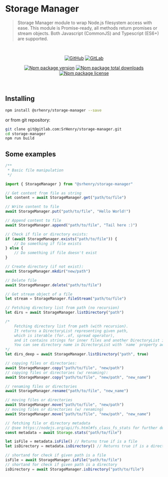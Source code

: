 # Storage Manager

> Storage Manager module to wrap Node.js filesystem access with ease. This module is Promise-ready, all methods return promises or stream objects. Both Javascript (CommonJS) and Typescript (ES6+) are supported.

<br>
<div align="center">

[![GitHub](https://badgen.net/badge/icon/github?icon=github&label)](https://github.com/SrHenry/storage-manager)
[![GitLab](https://badgen.net/badge/icon/gitlab?icon=gitlab&label)](https://github.com/SrHenry/storage-manager)

[![Npm package version](https://badgen.net/npm/v/@srhenry/storage-manager)](https://npmjs.com/package/@srhenry/storage-manager)
[![Npm package total downloads](https://badgen.net/npm/dt/@srhenry/storage-manager)](https://npmjs.com/package/@srhenry/storage-manager)
[![Npm package license](https://badgen.net/npm/license/@srhenry/storage-manager)](https://npmjs.com/package/@srhenry/storage-manager)
</div>

<br>

## Installing

```bash
npm install @srhenry/storage-manager --save
```
or from git repository:
```bash
git clone git@gitlab.com:SrHenry/storage-manager.git
cd storage-manager
npm run build
```

## Some examples

```typescript
/**
 * Basic file manipulation
 */

import { StorageManager } from "@srhenry/storage-manager"

// Get content from file as string
let content = await StorageManager.get("path/to/file")

// Write content to file
await StorageManager.put("path/to/file", "Hello World!")

// Append content to file
await StorageManager.append("path/to/file", "Tail here :)")

// Check if file or directory exists:
if (await StorageManager.exists("path/to/file")) {
    // Do something if file exists
} else {
    // Do something if file doesn't exist
}

// Create directory (if not exist):
await StorageManager.mkdir("new/path")

// Delete file
await StorageManager.delete("path/to/file")

// Get stream object of a file
let stream = StorageManager.fileStream("path/to/file")

// Fetching directory list from path (no recursion)
let dirs = await StorageManager.listDirectory("path")

/*
    Fetching directory list from path (with recursion).
    It returns a DirectoryList representing given path,
    which is iterable (for..of, spread operator),
    and it contains strings for inner files and another DirectoryList instance for each inner directory.
    You can see directory name in DirectoryList with `name` property accessor.
*/
let dirs_deep = await StorageManager.listDirectory("path", true)

// copying files or directories:
await StorageManager.copy("path/to/file", "new/path")
// copying files or directories (w/ renaming):
await StorageManager.copy("path/to/file", "new/path", "new_name")

// renaming files or directories
await StorageManager.rename("path/to/file", "new_name")

// moving files or directories
await StorageManager.move("path/to/file", "new/path")
// moving files or directories (w/ renaming)
await StorageManager.move("path/to/file", "new/path", "new_name")

// fetching file or directory metadata
// @see https://nodejs.org/api/fs.html#fs_class_fs_stats for further documentation on those metadata
const metadata = await Storage.stats("path/to/file")

let isFile = metadata.isFile() // Returns true if is a file
let isDirectory = metadata.isDirectory() // Returns true if is a directory

// shortand for check if given path is a file
isFile = await StorageManager.isFile("path/to/file")
// shortand for check if given path is a directory
isDirectory = await StorageManager.isDirectory("path/to/file")
```